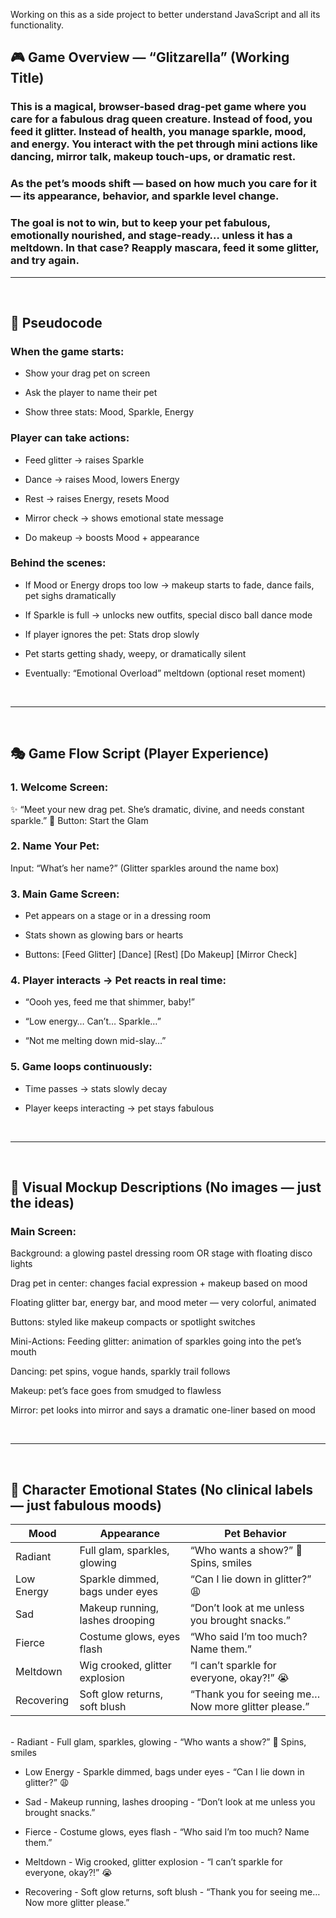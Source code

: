 Working on this as a side project to better understand JavaScript and all its functionality.

## 🎮 Game Overview — “Glitzarella” (Working Title)
### This is a magical, browser-based drag-pet game where you care for a fabulous drag queen creature. Instead of food, you feed it glitter. Instead of health, you manage sparkle, mood, and energy. You interact with the pet through mini actions like dancing, mirror talk, makeup touch-ups, or dramatic rest.

### As the pet’s moods shift — based on how much you care for it — its appearance, behavior, and sparkle level change.

### The goal is not to win, but to keep your pet fabulous, emotionally nourished, and stage-ready… unless it has a meltdown. In that case? Reapply mascara, feed it some glitter, and try again.

<hr>
<br>

## 🧠 Pseudocode 

### When the game starts:

- Show your drag pet on screen

- Ask the player to name their pet

- Show three stats: Mood, Sparkle, Energy

### Player can take actions:

- Feed glitter → raises Sparkle

- Dance → raises Mood, lowers Energy

- Rest → raises Energy, resets Mood

- Mirror check → shows emotional state message

- Do makeup → boosts Mood + appearance

### Behind the scenes:

- If Mood or Energy drops too low → makeup starts to fade, dance fails, pet sighs dramatically

- If Sparkle is full → unlocks new outfits, special disco ball dance mode

- If player ignores the pet:
Stats drop slowly

- Pet starts getting shady, weepy, or dramatically silent

- Eventually: “Emotional Overload” meltdown (optional reset moment)

<br/>
<hr>
<br/>

## 🎭 Game Flow Script (Player Experience)
### 1. Welcome Screen:
✨ “Meet your new drag pet. She’s dramatic, divine, and needs constant sparkle.”
🎤 Button: Start the Glam

### 2. Name Your Pet:
Input: “What’s her name?”
(Glitter sparkles around the name box)

### 3. Main Game Screen:

- Pet appears on a stage or in a dressing room

- Stats shown as glowing bars or hearts

- Buttons: [Feed Glitter] [Dance] [Rest] [Do Makeup] [Mirror Check]

### 4. Player interacts → Pet reacts in real time:

- “Oooh yes, feed me that shimmer, baby!”

- “Low energy… Can’t… Sparkle…”

- “Not me melting down mid-slay…”

### 5. Game loops continuously:

- Time passes → stats slowly decay

- Player keeps interacting → pet stays fabulous

<br/>
<hr>
<br/>

## 🎨 Visual Mockup Descriptions (No images — just the ideas)
### Main Screen:
Background: a glowing pastel dressing room OR stage with floating disco lights

Drag pet in center: changes facial expression + makeup based on mood

Floating glitter bar, energy bar, and mood meter — very colorful, animated

Buttons: styled like makeup compacts or spotlight switches

Mini-Actions:
Feeding glitter: animation of sparkles going into the pet’s mouth

Dancing: pet spins, vogue hands, sparkly trail follows

Makeup: pet’s face goes from smudged to flawless

Mirror: pet looks into mirror and says a dramatic one-liner based on mood

<br/>
<hr>
<br/>

## 💅 Character Emotional States (No clinical labels — just fabulous moods)

| Mood | Appearance | Pet Behavior | 
| ----------- | ----------- | ----------- |
| Radiant | Full glam, sparkles, glowing  | “Who wants a show?” 💃 Spins, smiles |
| Low Energy | Sparkle dimmed, bags under eyes | “Can I lie down in glitter?” 😩 |
| Sad | Makeup running, lashes drooping | “Don’t look at me unless you brought snacks.” |
| Fierce | Costume glows, eyes flash | “Who said I’m too much? Name them.” |
| Meltdown | Wig crooked, glitter explosion | “I can’t sparkle for everyone, okay?!” 😭 |
| Recovering  | Soft glow returns, soft blush | “Thank you for seeing me… Now more glitter please.” |
<br>
- Radiant -	Full glam, sparkles, glowing - “Who wants a show?” 💃 Spins, smiles

- Low Energy - Sparkle dimmed, bags under eyes - “Can I lie down in glitter?” 😩

- Sad - Makeup running, lashes drooping - “Don’t look at me unless you brought snacks.”

- Fierce - Costume glows, eyes flash - “Who said I’m too much? Name them.”

- Meltdown - Wig crooked, glitter explosion - “I can’t sparkle for everyone, okay?!” 😭

- Recovering - Soft glow returns, soft blush - “Thank you for seeing me… Now more glitter please.”

